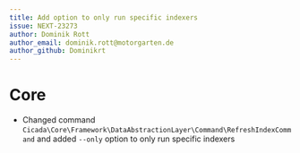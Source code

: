 ```yaml
---
title: Add option to only run specific indexers
issue: NEXT-23273
author: Dominik Rott
author_email: dominik.rott@motorgarten.de
author_github: Dominikrt
---
```

# Core
* Changed command `Cicada\Core\Framework\DataAbstractionLayer\Command\RefreshIndexCommand` and added `--only` option to only run specific indexers
